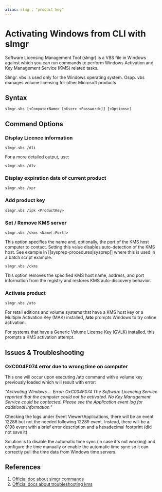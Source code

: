 ```yaml
---
alias: slmgr, "product key"
---
```


# Activating Windows from CLI with slmgr

Software Licensing Management Tool (slmgr) is a VBS file in Windows against which you can run commands to perform Windows Activation and Key Management Service (KMS) related tasks.

Slmgr. vbs is used only for the Windows operating system. Ospp. vbs manages volume licensing for other Microsoft products

## Syntax

```batch
slmgr.vbs [<ComputerName> [<User> <Password>]] [<Options>]
```

## Command Options


### Display Licence information

```batch
slmgr.vbs /dli
```

For a more detailed output, use:

```batch
slmgr.vbs /dlv
```


### Display expiration date of current product

```batch
slmgr.vbs /xpr
```


### Add product key

```batch
slmgr.vbs /ipk <ProductKey>
```


### Set / Remove KMS server

```batch
slmgr.vbs /skms <Name[:Port]>
```

This option specifies the name and, optionally, the port of the KMS host computer to contact. Setting this value disables auto-detection of the KMS host. See example in [[sysprep-procedures|sysprep]] where this is used in a batch script example.

```batch
slmgr.vbs /ckms
```

This option removes the specified KMS host name, address, and port information from the registry and restores KMS auto-discovery behavior.

### Activate product

```batch
slmgr.vbs /ato
```

For retail editions and volume systems that have a KMS host key or a Multiple Activation Key (MAK) installed, **/ato** prompts Windows to try online activation.  

For systems that have a Generic Volume License Key (GVLK) installed, this prompts a KMS activation attempt.

## Issues & Troubleshooting

### OxC004F074 error due to wrong time on computer

This one will occur upon executing /ato command with a volume key previously loaded which will result with error:

*"Activating Windows ... Error: OxC004F074 The Software Licencing Service reported that the computer could not be activated. No Key Management Service could be contacted. Please see the Application event log for additional information."*

Checking the logs under Event Viewer\Applications, there will be an event 12288 but not the needed following 12289 event. Instead, there will be a 8198 event with a brief error description and a hexadecimal footprint (did not save it).

Solution is to disable the automatic time sync (in case it's not working) and configure the time manually or enable the automatic time sync so it can correctly pull the time data from Windows time servers.

## References

1. [Official doc about slmgr commands](https://learn.microsoft.com/en-us/windows-server/get-started/activation-slmgr-vbs-options)
2. [Official docs about troubleshooting kms](https://learn.microsoft.com/en-us/windows-server/get-started/activation-troubleshoot-kms-general)



